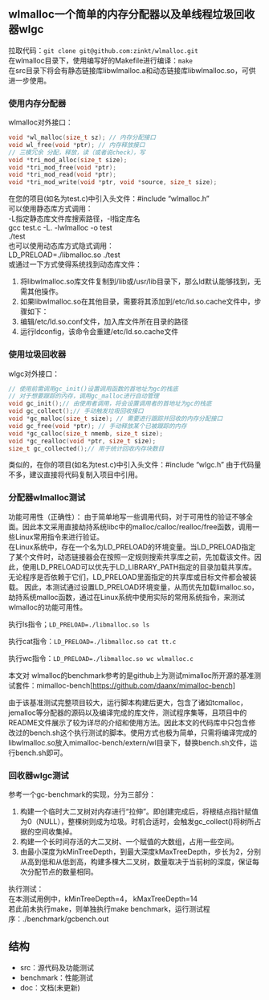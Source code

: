 ## wlmalloc一个简单的内存分配器以及单线程垃圾回收器wlgc

拉取代码：`git clone git@github.com:zinkt/wlmalloc.git`  
在wlmalloc目录下，使用编写好的Makefile进行编译：`make`   
在src目录下将会有静态链接库libwlmalloc.a和动态链接库libwlmalloc.so，可供进一步使用。

### 使用内存分配器

wlmalloc对外接口：   
```c
void *wl_malloc(size_t sz); // 内存分配接口
void wl_free(void *ptr); // 内存释放接口
// 三模冗余 分配，释放，读（或者说check），写
void *tri_mod_alloc(size_t size);
void *tri_mod_free(void *ptr);
void *tri_mod_read(void *ptr);
void *tri_mod_write(void *ptr, void *source, size_t size);
```
在您的项目(如名为test.c)中引入头文件：#include “wlmalloc.h”    
可以使用静态库方式调用：   
-L指定静态库文件库搜索路径，-l指定库名    
gcc test.c -L. -lwlmalloc -o test      
./test      
也可以使用动态库方式隐式调用：   
LD_PRELOAD=./libmalloc.so ./test    
或通过一下方式使得系统找到动态库文件：  

1. 将libwlmalloc.so库文件复制到/lib或/usr/lib目录下，那么ld默认能够找到，无需其他操作。
2. 如果libwlmalloc.so在其他目录，需要将其添加到/etc/ld.so.cache文件中，步骤如下：
3. 编辑/etc/ld.so.conf文件，加入库文件所在目录的路径
4. 运行ldconfig，该命令会重建/etc/ld.so.cache文件

### 使用垃圾回收器

wlgc对外接口：    
```c
// 使用前需调用gc_init()设置调用函数的首地址为gc的栈底
// 对于想要跟踪的内存，调用gc_malloc进行自动管理
void gc_init();// 由使用者调用，将会设置调用者的首地址为gc的栈底
void gc_collect();// 手动触发垃圾回收接口
void *gc_malloc(size_t size); // 需要进行跟踪并回收的内存分配接口
void gc_free(void *ptr); // 手动释放某个已被跟踪的内存
void *gc_calloc(size_t nmemb, size_t size);
void *gc_realloc(void *ptr, size_t size);
size_t gc_collected();// 用于统计回收内存块数目
```
类似的，在你的项目(如名为test.c)中引入头文件：#include “wlgc.h”
由于代码量不多，建议直接将代码复制入项目中引用。

### 分配器wlmalloc测试
功能可用性（正确性）：
由于简单地写一些调用代码，对于可用性的验证不够全面。因此本文采用直接劫持系统libc中的malloc/calloc/realloc/free函数，调用一些Linux常用指令来进行验证。    
在Linux系统中，存在一个名为LD_PRELOAD的环境变量。当LD_PRELOAD指定了某个文件时，动态链接器会在按照一定规则搜索共享库之前，先加载该文件。因此，使用LD_PRELOAD可以优先于LD_LIBRARY_PATH指定的目录加载共享库。无论程序是否依赖于它们，LD_PRELOAD里面指定的共享库或目标文件都会被装载。
因此，本测试通过设置LD_PRELOAD环境变量，从而优先加载limalloc.so，劫持系统malloc函数，通过在Linux系统中使用实际的常用系统指令，来测试wlmalloc的功能可用性。

执行ls指令；`LD_PRELOAD=./libmalloc.so ls`
 
执行cat指令：`LD_PRELOAD=./libmalloc.so cat tt.c`
 
执行wc指令：`LD_PRELOAD=./libmalloc.so wc wlmalloc.c`

本文对 wlmalloc的benchmark参考的是github上为测试mimalloc所开源的基准测试套件：mimalloc-bench[https://github.com/daanx/mimalloc-bench]

由于该基准测试完整项目较大，运行脚本构建后更大，包含了诸如tcmalloc，jemalloc等分配器的源码以及编译完成的库文件，测试程序集等，且项目中的README文件展示了较为详尽的介绍和使用方法。因此本文的代码库中只包含修改过的bench.sh这个执行测试的脚本。使用方式也极为简单，只需将编译完成的libwlmalloc.so放入mimalloc-bench/extern/wl目录下，替换bench.sh文件，运行bench.sh即可。
 
### 回收器wlgc测试

参考一个gc-benchmark的实现，分为三部分：

1. 构建一个临时大二叉树对内存进行“拉伸”。即创建完成后，将根结点指针赋值为0（NULL），整棵树则成为垃圾。时机合适时，会触发gc_collect()将树所占据的空间收集掉。
2. 构建一个长时间存活的大二叉树、一个赋值的大数组，占用一些空间。
3. 由最小深度为kMinTreeDepth，到最大深度kMaxTreeDepth，步长为2，分别从高到低和从低到高，构建多棵大二叉树，数量取决于当前树的深度，保证每次分配节点的数量相同。

执行测试：  
在本测试用例中，kMinTreeDepth=4， kMaxTreeDepth=14  
若此前未执行make，则单独执行make benchmark，运行测试程序：./benchmark/gcbench.out   
 
## 结构

- src：源代码及功能测试
- benchmark：性能测试
- doc：文档(未更新)